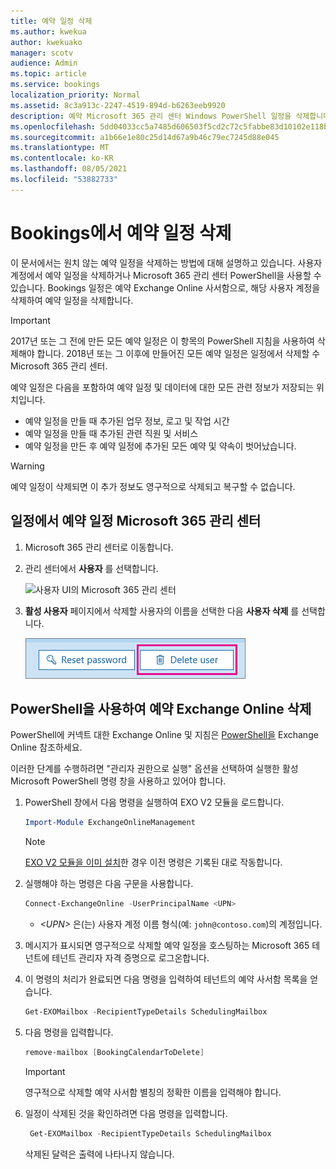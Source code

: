 ```yaml
---
title: 예약 일정 삭제
ms.author: kwekua
author: kwekuako
manager: scotv
audience: Admin
ms.topic: article
ms.service: bookings
localization_priority: Normal
ms.assetid: 8c3a913c-2247-4519-894d-b6263eeb9920
description: 예약 Microsoft 365 관리 센터 Windows PowerShell 일정을 삭제합니다.
ms.openlocfilehash: 5dd04033cc5a7485d606503f5cd2c72c5fabbe83d10102e118b0ef1451ec136e
ms.sourcegitcommit: a1b66e1e80c25d14d67a9b46c79ec7245d88e045
ms.translationtype: MT
ms.contentlocale: ko-KR
ms.lasthandoff: 08/05/2021
ms.locfileid: "53882733"
---
```

# <a name="delete-a-booking-calendar-in-bookings"></a>Bookings에서 예약 일정 삭제

이 문서에서는 원치 않는 예약 일정을 삭제하는 방법에 대해 설명하고 있습니다. 사용자 계정에서 예약 일정을 삭제하거나 Microsoft 365 관리 센터 PowerShell을 사용할 수 있습니다. Bookings 일정은 예약 Exchange Online 사서함으로, 해당 사용자 계정을 삭제하여 예약 일정을 삭제합니다.

> [!IMPORTANT]
> 2017년 또는 그 전에 만든 모든 예약 일정은 이 항목의 PowerShell 지침을 사용하여 삭제해야 합니다. 2018년 또는 그 이후에 만들어진 모든 예약 일정은 일정에서 삭제할 수 Microsoft 365 관리 센터.

예약 일정은 다음을 포함하여 예약 일정 및 데이터에 대한 모든 관련 정보가 저장되는 위치입니다.

- 예약 일정을 만들 때 추가된 업무 정보, 로고 및 작업 시간
- 예약 일정을 만들 때 추가된 관련 직원 및 서비스
- 예약 일정을 만든 후 예약 일정에 추가된 모든 예약 및 약속이 벗어났습니다.

> [!WARNING]
> 예약 일정이 삭제되면 이 추가 정보도 영구적으로 삭제되고 복구할 수 없습니다.

## <a name="delete-a-booking-calendar-in-the-microsoft-365-admin-center"></a>일정에서 예약 일정 Microsoft 365 관리 센터

1. Microsoft 365 관리 센터로 이동합니다.

1. 관리 센터에서 **사용자** 를 선택합니다.

   ![사용자 UI의 Microsoft 365 관리 센터](../media/bookings-admin-center-users.png)

1. **활성 사용자** 페이지에서 삭제할 사용자의 이름을 선택한 다음 **사용자 삭제** 를 선택합니다.

   ![사용자 UI 삭제의 Microsoft 365 관리 센터](../media/bookings-delete-user.png)

## <a name="delete-a-booking-calendar-using-exchange-online-powershell"></a>PowerShell을 사용하여 예약 Exchange Online 삭제

PowerShell에 커넥트 대한 Exchange Online 및 지침은 [PowerShell을](/powershell/exchange/exchange-online-powershell-v2) Exchange Online 참조하세요.

이러한 단계를 수행하려면 "관리자 권한으로 실행" 옵션을 선택하여 실행한 활성 Microsoft PowerShell 명령 창을 사용하고 있어야 합니다.

1. PowerShell 창에서 다음 명령을 실행하여 EXO V2 모듈을 로드합니다.

   ```powershell
   Import-Module ExchangeOnlineManagement
   ```

   > [!NOTE]
   > [EXO V2 모듈을 이미 설치](/powershell/exchange/exchange-online-powershell-v2#install-and-maintain-the-exo-v2-module)한 경우 이전 명령은 기록된 대로 작동합니다.
   
2. 실행해야 하는 명령은 다음 구문을 사용합니다.

   ```powershell
   Connect-ExchangeOnline -UserPrincipalName <UPN> 
   ```

   - _\<UPN\>_ 은(는) 사용자 계정 이름 형식(예: `john@contoso.com`)의 계정입니다.

3. 메시지가 표시되면 영구적으로 삭제할 예약 일정을 호스팅하는 Microsoft 365 테넌트에 테넌트 관리자 자격 증명으로 로그온합니다.

4. 이 명령의 처리가 완료되면 다음 명령을 입력하여 테넌트의 예약 사서함 목록을 얻습니다.

   ```powershell
   Get-EXOMailbox -RecipientTypeDetails SchedulingMailbox
   ```

5. 다음 명령을 입력합니다.

   ```powershell
   remove-mailbox [BookingCalendarToDelete]
   ```

   > [!IMPORTANT]
   > 영구적으로 삭제할 예약 사서함 별칭의 정확한 이름을 입력해야 합니다.

6. 일정이 삭제된 것을 확인하려면 다음 명령을 입력합니다.

   ```powershell
    Get-EXOMailbox -RecipientTypeDetails SchedulingMailbox
   ```

   삭제된 달력은 출력에 나타나지 않습니다.
